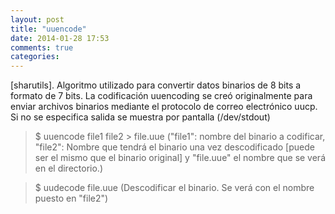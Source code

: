 ```yaml
---
layout: post
title: "uuencode"
date: 2014-01-28 17:53
comments: true
categories: 
---
```

[sharutils]. Algoritmo utilizado para convertir datos binarios de 8 bits a formato de 7 bits. La codificación uuencoding se creó originalmente para enviar archivos binarios mediante el protocolo de correo electrónico uucp. Si no se especifica salida se muestra por pantalla (/dev/stdout)

>$ uuencode file1 file2 > file.uue ("file1": nombre del binario a codificar, "file2": Nombre que tendrá el binario una vez descodificado [puede ser el mismo que el binario original] y "file.uue" el nombre que se verá en el directorio.)

>$ uudecode file.uue (Descodificar el binario. Se verá con el nombre puesto en "file2")

